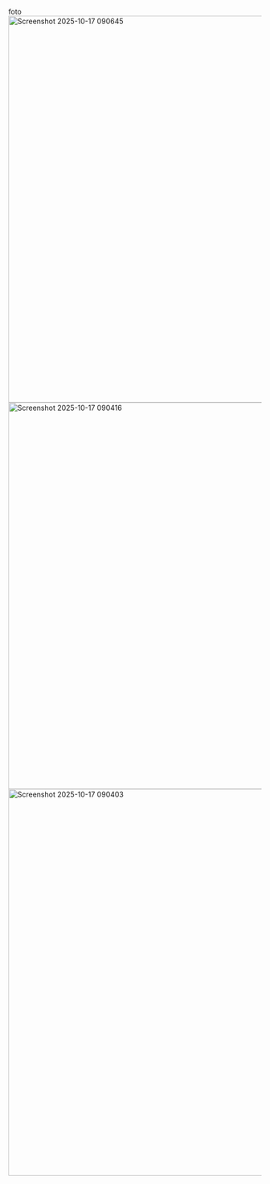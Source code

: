 foto
<img width="1366" height="768" alt="Screenshot 2025-10-17 090645" src="https://github.com/user-attachments/assets/7c1d0200-18b4-49bd-8746-748d8cb947bc" />
<img width="1366" height="768" alt="Screenshot 2025-10-17 090416" src="https://github.com/user-attachments/assets/d9ffd2fb-09e6-42a9-81b5-ef4d2f0e8997" />
<img width="1366" height="768" alt="Screenshot 2025-10-17 090403" src="https://github.com/user-attachments/assets/6eaf8c65-a69d-435e-a812-82f7d567041d" />
